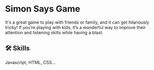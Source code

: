 # Simon Says Game

It's a great game to play with friends or family, and it can get hilariously tricky! If you’re playing with kids, it’s a wonderful way to improve their attention and listening skills while having a blast.

## 🛠 Skills
Javascript, HTML, CSS...